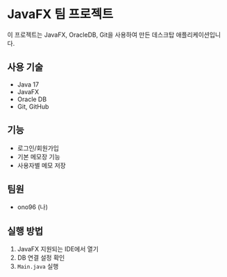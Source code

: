 # JavaFX 팀 프로젝트

이 프로젝트는 JavaFX, OracleDB, Git을 사용하여 만든 데스크탑 애플리케이션입니다.

## 사용 기술
- Java 17
- JavaFX
- Oracle DB
- Git, GitHub

## 기능
- 로그인/회원가입
- 기본 메모장 기능
- 사용자별 메모 저장

## 팀원
- ono96 (나)

## 실행 방법
1. JavaFX 지원되는 IDE에서 열기
2. DB 연결 설정 확인
3. `Main.java` 실행
